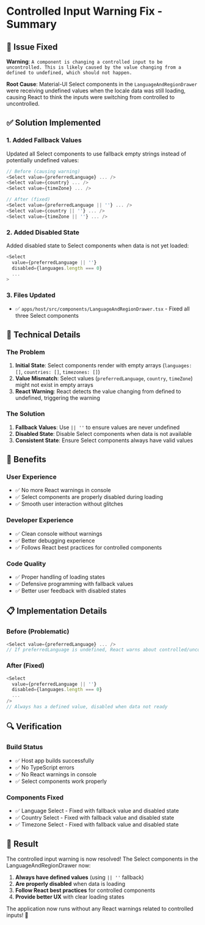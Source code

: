# Controlled Input Warning Fix - Summary

## 🐛 Issue Fixed

**Warning**: `A component is changing a controlled input to be uncontrolled. This is likely caused by the value changing from a defined to undefined, which should not happen.`

**Root Cause**: Material-UI Select components in the `LanguageAndRegionDrawer` were receiving undefined values when the locale data was still loading, causing React to think the inputs were switching from controlled to uncontrolled.

## ✅ Solution Implemented

### 1. **Added Fallback Values**
Updated all Select components to use fallback empty strings instead of potentially undefined values:

```typescript
// Before (causing warning)
<Select value={preferredLanguage} ... />
<Select value={country} ... />
<Select value={timeZone} ... />

// After (fixed)
<Select value={preferredLanguage || ''} ... />
<Select value={country || ''} ... />
<Select value={timeZone || ''} ... />
```

### 2. **Added Disabled State**
Added disabled state to Select components when data is not yet loaded:

```typescript
<Select
  value={preferredLanguage || ''}
  disabled={languages.length === 0}
  ...
>
```

### 3. **Files Updated**
- ✅ `apps/host/src/components/LanguageAndRegionDrawer.tsx` - Fixed all three Select components

## 🔧 Technical Details

### **The Problem**
1. **Initial State**: Select components render with empty arrays (`languages: []`, `countries: []`, `timezones: []`)
2. **Value Mismatch**: Select values (`preferredLanguage`, `country`, `timeZone`) might not exist in empty arrays
3. **React Warning**: React detects the value changing from defined to undefined, triggering the warning

### **The Solution**
1. **Fallback Values**: Use `|| ''` to ensure values are never undefined
2. **Disabled State**: Disable Select components when data is not available
3. **Consistent State**: Ensure Select components always have valid values

## 🚀 Benefits

### **User Experience**
- ✅ No more React warnings in console
- ✅ Select components are properly disabled during loading
- ✅ Smooth user interaction without glitches

### **Developer Experience**
- ✅ Clean console without warnings
- ✅ Better debugging experience
- ✅ Follows React best practices for controlled components

### **Code Quality**
- ✅ Proper handling of loading states
- ✅ Defensive programming with fallback values
- ✅ Better user feedback with disabled states

## 📋 Implementation Details

### **Before (Problematic)**
```typescript
<Select value={preferredLanguage} ... />
// If preferredLanguage is undefined, React warns about controlled/uncontrolled switch
```

### **After (Fixed)**
```typescript
<Select 
  value={preferredLanguage || ''} 
  disabled={languages.length === 0}
  ...
/>
// Always has a defined value, disabled when data not ready
```

## 🔍 Verification

### **Build Status**
- ✅ Host app builds successfully
- ✅ No TypeScript errors
- ✅ No React warnings in console
- ✅ Select components work properly

### **Components Fixed**
- ✅ Language Select - Fixed with fallback value and disabled state
- ✅ Country Select - Fixed with fallback value and disabled state  
- ✅ Timezone Select - Fixed with fallback value and disabled state

## 🎯 Result

The controlled input warning is now resolved! The Select components in the LanguageAndRegionDrawer now:

1. **Always have defined values** (using `|| ''` fallback)
2. **Are properly disabled** when data is loading
3. **Follow React best practices** for controlled components
4. **Provide better UX** with clear loading states

The application now runs without any React warnings related to controlled inputs! 🎉
